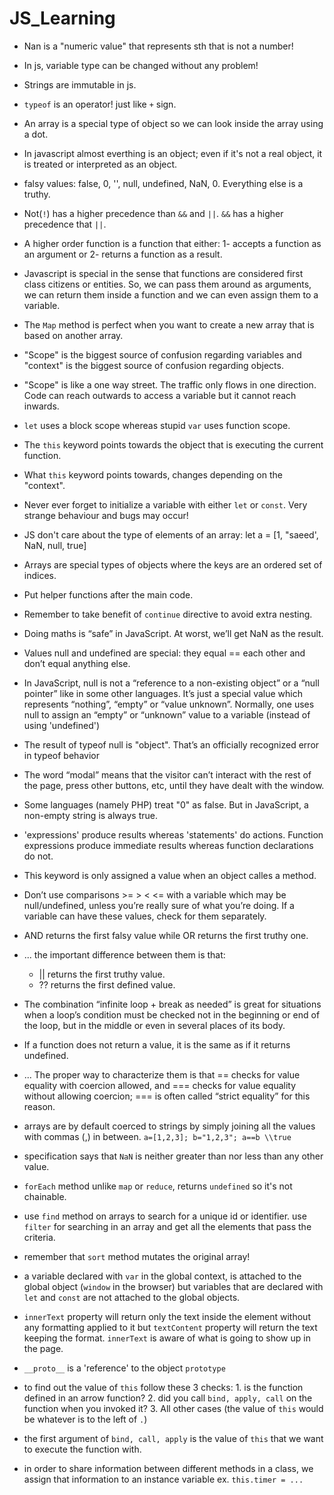 # JS_Learning

* Nan is a "numeric value" that represents sth that is not a number!

* In js, variable type can be changed without any problem!

* Strings are immutable in js.

* `typeof` is an operator! just like `+` sign.

* An array is a special type of object so we can look inside the array using a dot.

* In javascript almost everthing is an object; even if it's not a real object, it is treated or interpreted as an object.

* falsy values: false, 0, '', null, undefined, NaN, 0. Everything else is a truthy.

* Not(`!`) has a higher precedence than `&&` and `||`. `&&` has a higher precedence that `||`.

* A higher order function is a function that either: 1- accepts a function as an argument or 2- returns a function as a result.

* Javascript is special in the sense that functions are considered first class citizens or entities. So, we can pass them around as arguments, we can return them inside a function and we can even assign them to a variable. 

* The `Map` method is perfect when you want to create a new array that is based on another array.

* "Scope" is the biggest source of confusion regarding variables and "context" is the biggest source of confusion regarding objects.

* "Scope" is like a one way street. The traffic only flows in one direction. Code can reach outwards to access a variable but it cannot reach inwards.

* `let` uses a block scope whereas stupid `var` uses function scope.

* The `this` keyword points towards the object that is executing the current function.

* What `this` keyword points towards, changes depending on the "context".

* Never ever forget to initialize a variable with either `let` or `const`. Very strange behaviour and bugs may occur!

* JS don't care about the type of elements of an array: let a = [1, "saeed', NaN, null, true]

* Arrays are special types of objects where the keys are an ordered set of indices. 

* Put helper functions after the main code. 

* Remember to take benefit of `continue` directive to avoid extra nesting.

* Doing maths is “safe” in JavaScript. At worst, we’ll get NaN as the result.

* Values null and undefined are special: they equal == each other and don’t equal anything else.

* In JavaScript, null is not a “reference to a non-existing object” or a “null pointer” like in some other languages. It’s just a special value which represents “nothing”, “empty” or “value unknown”. Normally, one uses null to assign an “empty” or “unknown” value to a variable (instead of using 'undefined')

* The result of typeof null is "object". That’s an officially recognized error in typeof behavior

* The word “modal” means that the visitor can’t interact with the rest of the page, press other buttons, etc, until they have dealt with the window. 

* Some languages (namely PHP) treat "0" as false. But in JavaScript, a non-empty string is always true.
  
* 'expressions' produce results whereas 'statements' do actions. Function expressions produce immediate results whereas function declarations do not.

* This keyword is only assigned a value when an object calles a method.

* Don’t use comparisons >= > < <= with a variable which may be null/undefined, unless you’re really sure of what you’re doing. If a variable can have these values, check for them separately.

* AND returns the first falsy value while OR returns the first truthy one.

* ... the important difference between them is that:
  * || returns the first truthy value.
  * ?? returns the first defined value.
  
* The combination “infinite loop + break as needed” is great for situations when a loop’s condition must be checked not in the beginning or end of the loop, but in the middle or even in several places of its body.
  
 * If a function does not return a value, it is the same as if it returns undefined.
 
 * ... The proper way to characterize them is that == checks for value equality with coercion allowed, and === checks for value equality without allowing coercion; === is often called “strict equality” for this reason.
 
 * arrays are by default coerced to strings by simply joining all the values with commas (,) in between. `a=[1,2,3]; b="1,2,3"; a==b \\true`
 
 * specification says that `NaN` is neither greater than nor less than any other value.

* `forEach` method unlike `map` or `reduce`, returns `undefined` so it's not chainable.

* use `find` method on arrays to search for a unique id or identifier. use `filter` for searching in an array and get all the elements that pass the criteria.

* remember that `sort` method mutates the original array!

* a variable declared with `var` in the global context, is attached to the global object (`window` in the browser) but variables that are declared with `let` and `const` are not attached to the global objects.

* `innerText` property will return only the text inside the element without any formatting applied to it but `textContent` property will return the text keeping the format. `innerText` is aware of what is going to show up in the page.

* `__proto__` is a 'reference' to the object `prototype`

* to find out the value of `this` follow these 3 checks: 1. is the function defined in an arrow function? 2. did you call `bind, apply, call` on the function when you invoked it? 3. All other cases (the value of `this` would be whatever is to the left of `.`)

* the first argument of `bind, call, apply` is the value of `this` that we want to execute the function with. 

* in order to share information between different methods in a class, we assign that information to an instance variable ex. `this.timer = ...`
